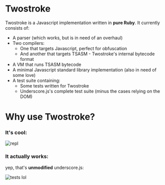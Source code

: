 # Twostroke

Twostroke is a Javascript implementation written in **pure Ruby**. It currently consists of:

* A parser (which works, but is in need of an overhaul)
* Two compilers:
  * One that targets Javascript, perfect for obfuscation
  * And another that targets TSASM - Twostroke's internal bytecode format
* A VM that runs TSASM bytecode
* A minimal Javascript standard library implementation (also in need of some love)
* A test suite containing:
  * Some tests written for Twostroke
  * Underscore.js's complete test suite (minus the cases relying on the DOM)
  
# Why use Twostroke?

### It's cool:

![repl](http://i.imgur.com/HsFB0.gif)

### It actually works:

yep, that's **unmodified** underscore.js:

![tests lol](http://i.imgur.com/L4aUQ.png)